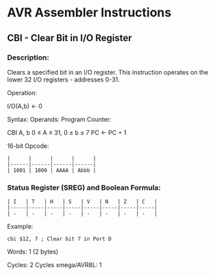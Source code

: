 AVR Assembler Instructions
==========================

CBI - Clear Bit in I/O Register
-------------------------------

### <a href="" id="N141DA"></a> Description:

Clears a specified bit in an I/O register. This instruction operates on the lower 32 I/O registers - addresses 0-31.

Operation:

I/O(A,b) ← 0

Syntax: Operands: Program Counter:

CBI A, b 0 ≤ A ≤ 31, 0 ≤ b ≤ 7 PC ← PC + 1

16-bit Opcode:

```
|      |      |      |      |
|------|------|------|------|
| 1001 | 1000 | AAAA | Abbb |
```
### <a href="" id="N1420D"></a> Status Register (SREG) and Boolean Formula:

```
| I   | T   | H   | S   | V   | N   | Z   | C   |
|-----|-----|-----|-----|-----|-----|-----|-----|
| -   | -   | -   | -   | -   | -   | -   | -   |
```
Example:

``` programlisting
cbi $12, 7 ; Clear bit 7 in Port D
```

Words: 1 (2 bytes)

Cycles: 2 Cycles xmega/AVR8L: 1
